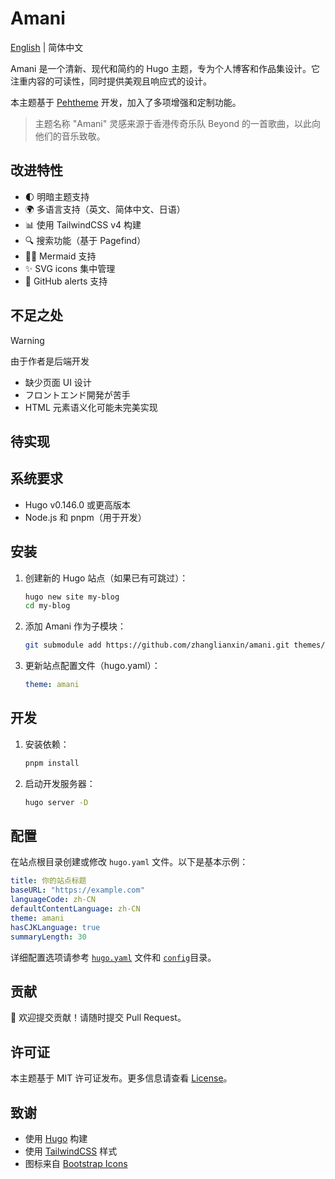 # Amani

[English](README.md) | 简体中文

Amani 是一个清新、现代和简约的 Hugo 主题，专为个人博客和作品集设计。它注重内容的可读性，同时提供美观且响应式的设计。

本主题基于 [Pehtheme](https://github.com/fauzanmy/pehtheme-hugo) 开发，加入了多项增强和定制功能。

> 主题名称 "Amani" 灵感来源于香港传奇乐队 Beyond 的一首歌曲，以此向他们的音乐致敬。

## 改进特性

- 🌓 明暗主题支持
- 🌍 多语言支持（英文、简体中文、日语）
- 📊 使用 TailwindCSS v4 构建
- 🔍 搜索功能（基于 Pagefind）
- 🧜‍♀️ Mermaid 支持
- ✨ SVG icons 集中管理
- 🔔 GitHub alerts 支持

## 不足之处

> [!WARNING]
> 由于作者是后端开发

* 缺少页面 UI 设计
* フロントエンド開発が苦手
* HTML 元素语义化可能未完美实现

## 待实现

## 系统要求

- Hugo v0.146.0 或更高版本
- Node.js 和 pnpm（用于开发）

## 安装

1. 创建新的 Hugo 站点（如果已有可跳过）：
   ```bash
   hugo new site my-blog
   cd my-blog
   ```

2. 添加 Amani 作为子模块：
   ```bash
   git submodule add https://github.com/zhanglianxin/amani.git themes/amani
   ```

3. 更新站点配置文件（hugo.yaml）：
   ```yaml
   theme: amani
   ```

## 开发

1. 安装依赖：
   ```bash
   pnpm install
   ```

2. 启动开发服务器：
   ```bash
   hugo server -D
   ```

## 配置

在站点根目录创建或修改 `hugo.yaml` 文件。以下是基本示例：

```yaml
title: 你的站点标题
baseURL: "https://example.com"
languageCode: zh-CN
defaultContentLanguage: zh-CN
theme: amani
hasCJKLanguage: true
summaryLength: 30
```

详细配置选项请参考 [`hugo.yaml`](hugo.yaml) 文件和 [`config`](config)目录。

## 贡献

🙏 欢迎提交贡献！请随时提交 Pull Request。

## 许可证

本主题基于 MIT 许可证发布。更多信息请查看 [License](LICENSE)。

## 致谢

- 使用 [Hugo](https://gohugo.io/) 构建
- 使用 [TailwindCSS](https://tailwindcss.com/) 样式
- 图标来自 [Bootstrap Icons](https://icons.getbootstrap.com/)
